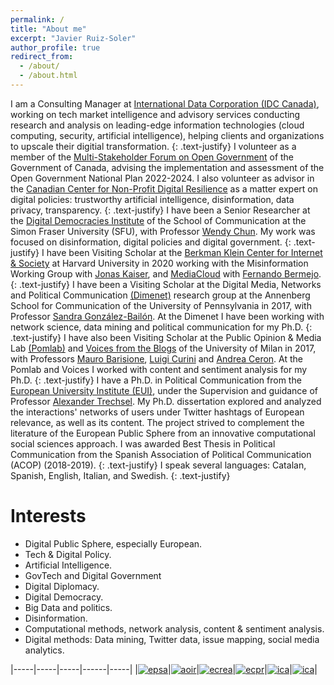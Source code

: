 ```yaml
---
permalink: /
title: "About me"
excerpt: "Javier Ruiz-Soler"
author_profile: true
redirect_from: 
  - /about/
  - /about.html
---
```

I am a Consulting Manager at [International Data Corporation (IDC Canada)](https://www.idc.com/ca/), working on tech market intelligence and advisory services conducting research and analysis on leading-edge information technologies (cloud computing, security, artificial intelligence), helping clients and organizations to upscale their digitial transformation. 
{: .text-justify}
I volunteer as a member of the [Multi-Stakeholder Forum on Open Government](https://open.canada.ca/en/multi-stakeholder-forum-open-government) of the Government of Canada, advising the implementation and assessment of the Open Government National Plan 2022-2024. I also volunteer as advisor in the [Canadian Center for Non-Profit Digital Resilience](https://ccndr.ca/) as a matter expert on digital policies: trustworthy artificial intelligence, disinformation, data privacy, transparency.
{: .text-justify}
I have been a Senior Researcher at the [Digital Democracies Institute](https://www.digitaldemocracies.org) of the School of Communication at the Simon Fraser University (SFU), with Professor [Wendy Chun](https://www.sfu.ca/communication/team/faculty/wendy-chun.html). My work was focused on disinformation, digital policies and digital government.
{: .text-justify}
I have been Visiting Scholar at the [Berkman Klein Center for Internet & Society](https://cyber.harvard.edu) at Harvard University in 2020 working with the Misinformation Working Group with [Jonas Kaiser](https://cyber.harvard.edu/people/jkaiser), and [MediaCloud](https://mediacloud.org) with [Fernando Bermejo](https://cyber.harvard.edu/people/fbermejo).
{: .text-justify}
I have been a Visiting Scholar at the Digital Media, Networks and Political Communication [(Dimenet)](https://dimenet.asc.upenn.edu/people/) research group at the Annenberg School for Communication of the University of Pennsylvania in 2017, with Professor [Sandra González-Bailón](https://www.asc.upenn.edu/people/faculty/sandra-gonzalez-bailon-phd). At the Dimenet I have been working with network science, data mining and political communication for my Ph.D.
{: .text-justify}
I have also been Visiting Scholar at the Public Opinion & Media Lab [(Pomlab)](http://www.pomlab.unimi.it) and [Voices from the Blogs](https://www.voices-int.com/?language=en) of the University of Milan in 2017, with Professors [Mauro Barisione](http://users2.unimi.it/barisione/), [Luigi Curini](http://www.luigicurini.com) and [Andrea Ceron](https://andreaceron.com). At the Pomlab and Voices I worked with content and sentiment analysis for my Ph.D.
{: .text-justify}
I have a Ph.D. in Political Communication from the [European University Institute (EUI)](http://eui.eu), under the Supervision and guidance of Professor [Alexander Trechsel](https://www.unilu.ch/en/faculties/faculty-of-humanities-and-social-sciences/institutes-departements-and-research-centres/department-of-political-science/staff/prof-dr-alexander-trechsel/). My Ph.D. dissertation explored and analyzed the interactions' networks of users under Twitter hashtags of European relevance, as well as its content. The project strived to complement the literature of the European Public Sphere from an innovative computational social sciences approach. I was awarded Best Thesis in Political Communication from the Spanish Association of Political Communication (ACOP) (2018-2019). 
{: .text-justify}
I speak several languages: Catalan, Spanish, English, Italian, and Swedish. 
{: .text-justify}

Interests
======
- Digital Public Sphere, especially European.
- Tech & Digital Policy.
- Artificial Intelligence.
- GovTech and Digital Government
- Digital Diplomacy.
- Digital Democracy.
- Big Data and politics.
- Disinformation.
- Computational methods, network analysis, content & sentiment analysis.
- Digital methods: Data mining, Twitter data, issue mapping, social media analytics.



|-----|-----|-----|------|-----|
|[![epsa](/images/sm&s.png)](http://www.socialmediaandsociety.org/)|[![aoir](/images/aoir.png)](http://www.aoir.org/)|[![ecrea](/images/ecrea.jpg)](http://www.ecrea.eu/)|[![ecpr](/images/ecpr.png)](http://www.ecpr.eu/)|[![ica](/images/ica.png)](http://www.icahdq.org/)|[![ica](/images/iu.png)](http://www.ic2s2.org/)|
